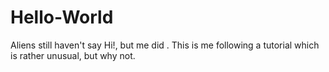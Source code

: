 # Hello-World
Aliens still haven't say Hi!, but me did
. This is me following a tutorial which is rather unusual, but why not.
